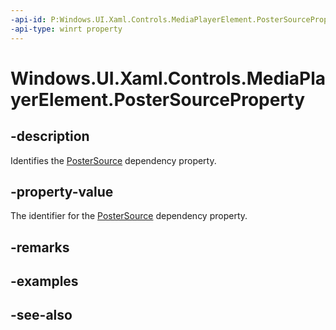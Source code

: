 ```yaml
---
-api-id: P:Windows.UI.Xaml.Controls.MediaPlayerElement.PosterSourceProperty
-api-type: winrt property
---
```


<!-- Property syntax
public Windows.UI.Xaml.DependencyProperty PosterSourceProperty { get; }
-->

# Windows.UI.Xaml.Controls.MediaPlayerElement.PosterSourceProperty

## -description
Identifies the [PosterSource](mediaplayerelement_postersource.md) dependency property.


## -property-value
The identifier for the [PosterSource](mediaplayerelement_postersource.md) dependency property.

## -remarks

## -examples

## -see-also
